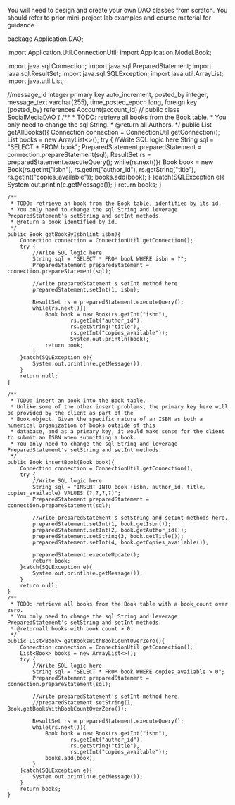 You will need to design and create your own DAO classes from scratch. 
You should refer to prior mini-project lab examples and course material for guidance.

package Application.DAO;

import Application.Util.ConnectionUtil;
import Application.Model.Book;

import java.sql.Connection;
import java.sql.PreparedStatement;
import java.sql.ResultSet;
import java.sql.SQLException;
import java.util.ArrayList;
import java.util.List;

//message_id integer primary key auto_increment,
posted_by integer,
message_text varchar(255),
time_posted_epoch long,
foreign key (posted_by) references Account(account_id)
//
public class SocialMediaDAO {
    /**
     * TODO: retrieve all books from the Book table.
     * You only need to change the sql String.
     * @return all Authors.
     */
    public List<Book> getAllBooks(){
        Connection connection = ConnectionUtil.getConnection();
        List<Book> books = new ArrayList<>();
        try {
            //Write SQL logic here
            String sql = "SELECT * FROM book";
            PreparedStatement preparedStatement = connection.prepareStatement(sql);
            ResultSet rs = preparedStatement.executeQuery();
            while(rs.next()){
                Book book = new Book(rs.getInt("isbn"),
                        rs.getInt("author_id"),
                        rs.getString("title"),
                        rs.getInt("copies_available"));
                books.add(book);
            }
        }catch(SQLException e){
            System.out.println(e.getMessage());
        }
        return books;
    }

    /**
     * TODO: retrieve an book from the Book table, identified by its id.
     * You only need to change the sql String and leverage PreparedStatement's setString and setInt methods.
     * @return a book identified by id.
     */
    public Book getBookByIsbn(int isbn){
        Connection connection = ConnectionUtil.getConnection();
        try {
            //Write SQL logic here
            String sql = "SELECT * FROM book WHERE isbn = ?";
            PreparedStatement preparedStatement = connection.prepareStatement(sql);

            //write preparedStatement's setInt method here.
            preparedStatement.setInt(1, isbn);

            ResultSet rs = preparedStatement.executeQuery();
            while(rs.next()){
                Book book = new Book(rs.getInt("isbn"),
                        rs.getInt("author_id"),
                        rs.getString("title"),
                        rs.getInt("copies_available"));
                        System.out.println(book);
                return book;
            }
        }catch(SQLException e){
            System.out.println(e.getMessage());
        }
        return null;
    }

    /**
     * TODO: insert an book into the Book table.
     * Unlike some of the other insert problems, the primary key here will be provided by the client as part of the
     * Book object. Given the specific nature of an ISBN as both a numerical organization of books outside of this
     * database, and as a primary key, it would make sense for the client to submit an ISBN when submitting a book.
     * You only need to change the sql String and leverage PreparedStatement's setString and setInt methods.
     */
    public Book insertBook(Book book){
        Connection connection = ConnectionUtil.getConnection();
        try {
            //Write SQL logic here
            String sql = "INSERT INTO book (isbn, author_id, title, copies_available) VALUES (?,?,?,?)";
            PreparedStatement preparedStatement = connection.prepareStatement(sql);

            //write preparedStatement's setString and setInt methods here.
            preparedStatement.setInt(1, book.getIsbn());
            preparedStatement.setInt(2, book.getAuthor_id());
            preparedStatement.setString(3, book.getTitle());
            preparedStatement.setInt(4, book.getCopies_available());

            preparedStatement.executeUpdate();
            return book;
        }catch(SQLException e){
            System.out.println(e.getMessage());
        }
        return null;
    }
    /**
     * TODO: retrieve all books from the Book table with a book_count over zero.
     * You only need to change the sql String and leverage PreparedStatement's setString and setInt methods.
     * @returnall books with book count > 0.
     */
    public List<Book> getBooksWithBookCountOverZero(){
        Connection connection = ConnectionUtil.getConnection();
        List<Book> books = new ArrayList<>();
        try {
            //Write SQL logic here
            String sql = "SELECT * FROM book WHERE copies_available > 0";
            PreparedStatement preparedStatement = connection.prepareStatement(sql);

            //write preparedStatement's setInt method here.
            //preparedStatement.setString(1, Book.getBooksWithBookCountOverZero());

            ResultSet rs = preparedStatement.executeQuery();
            while(rs.next()){
                Book book = new Book(rs.getInt("isbn"),
                        rs.getInt("author_id"),
                        rs.getString("title"),
                        rs.getInt("copies_available"));
                books.add(book);
            }
        }catch(SQLException e){
            System.out.println(e.getMessage());
        }
        return books;
    }